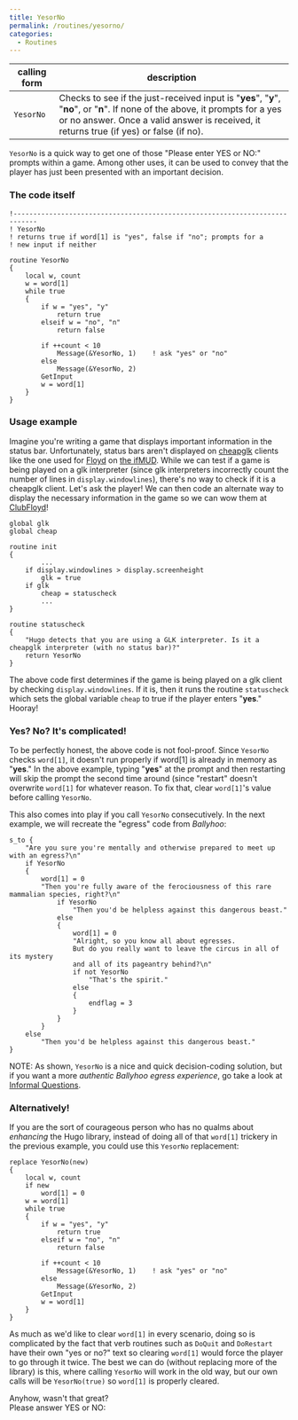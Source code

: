 ```yaml
---
title: YesorNo
permalink: /routines/yesorno/
categories: 
  - Routines
---
```


| calling form | description      |
|--------------|------------------|
| `YesorNo`    | Checks to see if the just-received input is "**yes**", "**y**", "**no**", or "**n**". If none of the above, it prompts for a yes or no answer. Once a valid answer is received, it returns true (if yes) or false (if no). |

`YesorNo` is a quick way to get one of those "Please enter YES or NO:"
prompts within a game. Among other uses, it can be used to convey that
the player has just been presented with an important decision.

### The code itself

    !----------------------------------------------------------------------------
    ! YesorNo
    ! returns true if word[1] is "yes", false if "no"; prompts for a
    ! new input if neither

    routine YesorNo
    {
        local w, count
        w = word[1]
        while true
        {
            if w = "yes", "y"
                return true
            elseif w = "no", "n"
                return false

            if ++count < 10
                Message(&YesorNo, 1)    ! ask "yes" or "no"
            else
                Message(&YesorNo, 2)
            GetInput
            w = word[1]
        }
    }

### Usage example

Imagine you're writing a game that displays important information in the
status bar. Unfortunately, status bars aren't displayed on
[cheapglk](https://github.com/erkyrath/cheapglk) clients like the one
used for [Floyd](http://www.ifwiki.org/index.php/Floyd_%28bot%29) on
[the ifMUD](http://ifmud.port4000.com/). While we can test if a game is
being played on a glk interpreter (since glk interpreters incorrectly
count the number of lines in `display.windowlines`), there's no way to
check if it is a cheapglk client. Let's ask the player! We can then code
an alternate way to display the necessary information in the game so we
can wow them at [ClubFloyd](http://www.ifwiki.org/index.php/ClubFloyd)!

    global glk
    global cheap

    routine init
    {
            ...
        if display.windowlines > display.screenheight
            glk = true
        if glk
            cheap = statuscheck
            ...
    }

    routine statuscheck
    {
        "Hugo detects that you are using a GLK interpreter. Is it a cheapglk interpreter (with no status bar)?"
        return YesorNo
    }

The above code first determines if the game is being played on a glk
client by checking `display.windowlines`. If it is, then it runs the
routine `statuscheck` which sets the global variable `cheap` to true if
the player enters "**yes**." Hooray!

### Yes? No? It's complicated!

To be perfectly honest, the above code is not fool-proof. Since
`YesorNo` checks `word[1]`, it doesn't run properly if word\[1\] is
already in memory as "**yes**." In the above example, typing "**yes**"
at the prompt and then restarting will skip the prompt the second time
around (since "restart" doesn't overwrite `word[1]` for whatever reason.
To fix that, clear `word[1]`'s value before calling `YesorNo`.

This also comes into play if you call `YesorNo` consecutively. In the
next example, we will recreate the "egress" code from *Ballyhoo*:

    s_to {
        "Are you sure you're mentally and otherwise prepared to meet up with an egress?\n"
        if YesorNo
        {
            word[1] = 0
            "Then you're fully aware of the ferociousness of this rare mammalian species, right?\n"
                if YesorNo
                    "Then you'd be helpless against this dangerous beast."
                else
                {
                    word[1] = 0
                    "Alright, so you know all about egresses.
                    But do you really want to leave the circus in all of its mystery
                    and all of its pageantry behind?\n"
                    if not YesorNo
                        "That's the spirit."
                    else
                    {
                        endflag = 3
                    }
                }
            }
        else
            "Then you'd be helpless against this dangerous beast."
    }

NOTE: As shown, `YesorNo` is a nice and quick decision-coding solution,
but if you want a more *authentic Ballyhoo egress experience*, go take a
look at [Informal Questions](Informal_questions).

### Alternatively!

If you are the sort of courageous person who has no qualms about
*enhancing* the Hugo library, instead of doing all of that `word[1]`
trickery in the previous example, you could use this `YesorNo`
replacement:

    replace YesorNo(new)
    {
        local w, count
        if new
            word[1] = 0
        w = word[1]
        while true
        {
            if w = "yes", "y"
                return true
            elseif w = "no", "n"
                return false

            if ++count < 10
                Message(&YesorNo, 1)    ! ask "yes" or "no"
            else
                Message(&YesorNo, 2)
            GetInput
            w = word[1]
        }
    }

As much as we'd like to clear `word[1]` in every scenario, doing so is
complicated by the fact that verb routines such as `DoQuit` and
`DoRestart` have their own "yes or no?" text so clearing `word[1]` would
force the player to go through it twice. The best we can do (without
replacing more of the library) is this, where calling `YesorNo` will
work in the old way, but our own calls will be `YesorNo(true)` so
`word[1]` is properly cleared.

Anyhow, wasn't that great?  
Please answer YES or NO:
